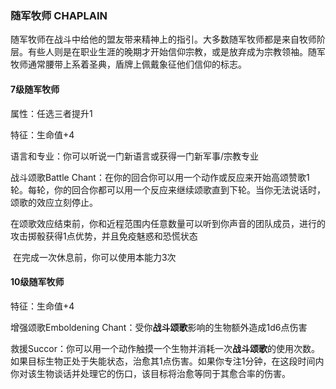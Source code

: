 ### 随军牧师	CHAPLAIN

​		随军牧师在战斗中给他的盟友带来精神上的指引。大多数随军牧师都是来自牧师阶层。有些人则是在职业生涯的晚期才开始信仰宗教，或是放弃成为宗教领袖。随军牧师通常腰带上系着圣典，盾牌上佩戴象征他们信仰的标志。

#### 7级随军牧师

属性：任选三者提升1

特征：生命值+4

语言和专业：你可以听说一门新语言或获得一门新军事/宗教专业

战斗颂歌Battle Chant：在你的回合你可以用一个动作或反应来开始高颂赞歌1轮。每轮，你的回合你都可以用一个反应来继续颂歌直到下轮。当你无法说话时，颂歌的效应立刻停止。

​		在颂歌效应结束前，你和近程范围内任意数量可以听到你声音的团队成员，进行的攻击掷骰获得1点优势，并且免疫魅惑和恐慌状态

​		在完成一次休息前，你可以使用本能力3次

#### 10级随军牧师

特征：生命值+4

增强颂歌Emboldening Chant：受你**战斗颂歌**影响的生物额外造成1d6点伤害

救援Succor：你可以用一个动作触摸一个生物并消耗一次**战斗颂歌**的使用次数。如果目标生物正处于失能状态，治愈其1点伤害。如果你专注1分钟，在这段时间内你对该生物谈话并处理它的伤口，该目标将治愈等同于其愈合率的伤害。